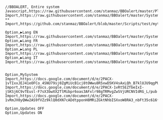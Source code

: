     //BBOALERT, Entire system
    Javascript,https://raw.githubusercontent.com/stanmaz/BBOalert/master/Plugins/StanmazPluginBeta.js
    Import,https://raw.githubusercontent.com/stanmaz/BBOalert/master/Systems/stanmaz/my_scripts.md
    ** Import,https://github.com/stanmaz/BBOalert/blob/master/Scripts/test/myturn.txt

    Option,▶Lang EN
    Import,https://raw.githubusercontent.com/stanmaz/BBOalert/master/Systems/stanmaz/lang_en.md
    Option,▶Lang FR
    Import,https://raw.githubusercontent.com/stanmaz/BBOalert/master/Systems/stanmaz/lang_fr.md
    Option,▶Lang PL
    Import,https://raw.githubusercontent.com/stanmaz/BBOalert/master/Systems/stanmaz/lang_pl.md
    Option,▶Lang IT
    Import,https://raw.githubusercontent.com/stanmaz/BBOalert/master/Systems/stanmaz/lang_it.md


    Option,MySystem
    Import,https://docs.google.com/document/d/e/2PACX-1vTIxxJEJ41eOFCo_4SNU79sj0ZgMiUcB1cj8tOWwu8R5xwD5KV4sAxLQh_B7klUJU9qgPUh5rRmixYO/pub
    Import,https://docs.google.com/document/d/e/2PACX-1vRt5EZfbeIxI-jSKSj6C9vTEusl-F7sX3bwXX2TlMibpr6oas3AFxlr98gTRMvgZwSVjURCNVIdRG_L/pub
    Import,https://docs.google.com/document/d/e/2PACX-1vRmJX0yQWw2AS9fVZz9klQ0dXN7cADdtpponH8MRiZGktNhbISXxoW8RA3_nbFt35c616f6BYf2y2aQ/pub

    Option,Updates OFF
    Option,Updates ON
    
